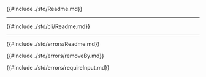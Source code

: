 <div class="sidetoc"><nav class="pagetoc"></nav></div>

{{#include ./std/Readme.md}}

---

{{#include ./std/cli/Readme.md}}

---

{{#include ./std/errors/Readme.md}}

{{#include ./std/errors/removeBy.md}}

{{#include ./std/errors/requireInput.md}}
